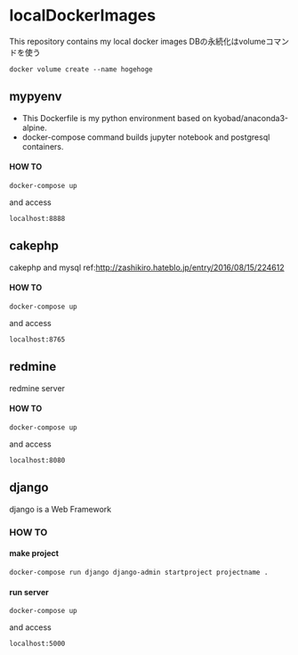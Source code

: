 # localDockerImages
This repository contains my local docker images
DBの永続化はvolumeコマンドを使う

``docker volume create --name hogehoge``

## mypyenv
- This Dockerfile is my python environment based on kyobad/anaconda3-alpine.
- docker-compose command builds jupyter notebook and postgresql containers.

#### HOW TO
``docker-compose up``

and access

``localhost:8888``

## cakephp
cakephp and mysql
ref:http://zashikiro.hateblo.jp/entry/2016/08/15/224612

#### HOW TO
``docker-compose up``

and access

``localhost:8765``

## redmine
redmine server

#### HOW TO
``docker-compose up``

and access

``localhost:8080``

## django
django is a Web Framework

### HOW TO
#### make project
``docker-compose run django django-admin startproject projectname .``
#### run server
``docker-compose up``

and access

``localhost:5000``
